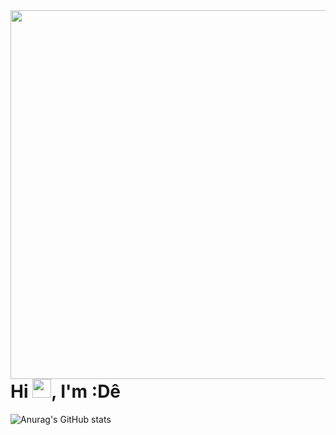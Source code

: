 <img align="right" height="590em" src="https://raw.githubusercontent.com/gist/Denise4U/2ec455ababfe5b1a771e5a12b4a766d8/raw/b41d0baafbd6608e6f3e30678d4122a672f322fe/cardperfil.svg"/>
<h1 align="left">Hi <img src="https://raw.githubusercontent.com/kaueMarques/kaueMarques/master/hi.gif" height="30px">, I'm :Dê</h1>

![Anurag's GitHub stats](https://github-readme-stats.vercel.app/api?username=Denise4U&show_icons=true&theme=radical)
